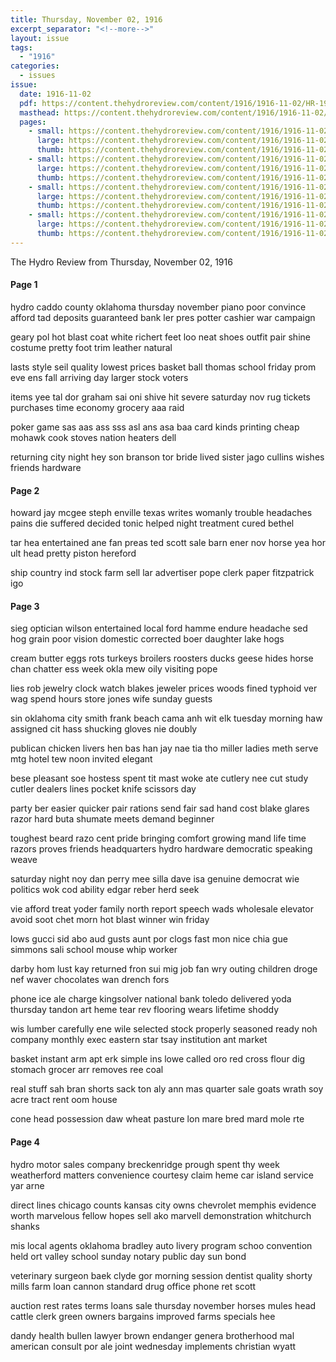 ```yaml
---
title: Thursday, November 02, 1916
excerpt_separator: "<!--more-->"
layout: issue
tags:
  - "1916"
categories:
  - issues
issue:
  date: 1916-11-02
  pdf: https://content.thehydroreview.com/content/1916/1916-11-02/HR-1916-11-02.pdf
  masthead: https://content.thehydroreview.com/content/1916/1916-11-02/masthead/HR-1916-11-02.jpg
  pages:
    - small: https://content.thehydroreview.com/content/1916/1916-11-02/small/HR-1916-11-02-01.jpg
      large: https://content.thehydroreview.com/content/1916/1916-11-02/large/HR-1916-11-02-01.jpg
      thumb: https://content.thehydroreview.com/content/1916/1916-11-02/thumbnails/HR-1916-11-02-01.jpg
    - small: https://content.thehydroreview.com/content/1916/1916-11-02/small/HR-1916-11-02-02.jpg
      large: https://content.thehydroreview.com/content/1916/1916-11-02/large/HR-1916-11-02-02.jpg
      thumb: https://content.thehydroreview.com/content/1916/1916-11-02/thumbnails/HR-1916-11-02-02.jpg
    - small: https://content.thehydroreview.com/content/1916/1916-11-02/small/HR-1916-11-02-03.jpg
      large: https://content.thehydroreview.com/content/1916/1916-11-02/large/HR-1916-11-02-03.jpg
      thumb: https://content.thehydroreview.com/content/1916/1916-11-02/thumbnails/HR-1916-11-02-03.jpg
    - small: https://content.thehydroreview.com/content/1916/1916-11-02/small/HR-1916-11-02-04.jpg
      large: https://content.thehydroreview.com/content/1916/1916-11-02/large/HR-1916-11-02-04.jpg
      thumb: https://content.thehydroreview.com/content/1916/1916-11-02/thumbnails/HR-1916-11-02-04.jpg
---
```


The Hydro Review from Thursday, November 02, 1916

<!--more-->

<h4>Page 1</h4>
<p>hydro caddo county oklahoma thursday november piano poor convince afford tad deposits guaranteed bank ler pres potter cashier war campaign</p>
<p>geary pol hot blast coat white richert feet loo neat shoes outfit pair shine costume pretty foot trim leather natural</p>
<p>lasts style seil quality lowest prices basket ball thomas school friday prom eve ens fall arriving day larger stock voters</p>
<p>items yee tal dor graham sai oni shive hit severe saturday nov rug tickets purchases time economy grocery aaa raid</p>
<p>poker game sas aas ass sss asl ans asa baa card kinds printing cheap mohawk cook stoves nation heaters dell</p>
<p>returning city night hey son branson tor bride lived sister jago cullins wishes friends hardware</p>
<h4>Page 2</h4>
<p>howard jay mcgee steph enville texas writes womanly trouble headaches pains die suffered decided tonic helped night treatment cured bethel</p>
<p>tar hea entertained ane fan preas ted scott sale barn ener nov horse yea hor ult head pretty piston hereford</p>
<p>ship country ind stock farm sell lar advertiser pope clerk paper fitzpatrick igo</p>
<h4>Page 3</h4>
<p>sieg optician wilson entertained local ford hamme endure headache sed hog grain poor vision domestic corrected boer daughter lake hogs</p>
<p>cream butter eggs rots turkeys broilers roosters ducks geese hides horse chan chatter ess week okla mew oily visiting pope</p>
<p>lies rob jewelry clock watch blakes jeweler prices woods fined typhoid ver wag spend hours store jones wife sunday guests</p>
<p>sin oklahoma city smith frank beach cama anh wit elk tuesday morning haw assigned cit hass shucking gloves nie doubly</p>
<p>publican chicken livers hen bas han jay nae tia tho miller ladies meth serve mtg hotel tew noon invited elegant</p>
<p>bese pleasant soe hostess spent tit mast woke ate cutlery nee cut study cutler dealers lines pocket knife scissors day</p>
<p>party ber easier quicker pair rations send fair sad hand cost blake glares razor hard buta shumate meets demand beginner</p>
<p>toughest beard razo cent pride bringing comfort growing mand life time razors proves friends headquarters hydro hardware democratic speaking weave</p>
<p>saturday night noy dan perry mee silla dave isa genuine democrat wie politics wok cod ability edgar reber herd seek</p>
<p>vie afford treat yoder family north report speech wads wholesale elevator avoid soot chet morn hot blast winner win friday</p>
<p>lows gucci sid abo aud gusts aunt por clogs fast mon nice chia gue simmons sali school mouse whip worker</p>
<p>darby hom lust kay returned fron sui mig job fan wry outing children droge nef waver chocolates wan drench fors</p>
<p>phone ice ale charge kingsolver national bank toledo delivered yoda thursday tandon art heme tear rev flooring wears lifetime shoddy</p>
<p>wis lumber carefully ene wile selected stock properly seasoned ready noh company monthly exec eastern star tsay institution ant market</p>
<p>basket instant arm apt erk simple ins lowe called oro red cross flour dig stomach grocer arr removes ree coal</p>
<p>real stuff sah bran shorts sack ton aly ann mas quarter sale goats wrath soy acre tract rent oom house</p>
<p>cone head possession daw wheat pasture lon mare bred mard mole rte</p>
<h4>Page 4</h4>
<p>hydro motor sales company breckenridge prough spent thy week weatherford matters convenience courtesy claim heme car island service yar arne</p>
<p>direct lines chicago counts kansas city owns chevrolet memphis evidence worth marvelous fellow hopes sell ako marvell demonstration whitchurch shanks</p>
<p>mis local agents oklahoma bradley auto livery program schoo convention held ort valley school sunday notary public day sun bond</p>
<p>veterinary surgeon baek clyde gor morning session dentist quality shorty mills farm loan cannon standard drug office phone ret scott</p>
<p>auction rest rates terms loans sale thursday november horses mules head cattle clerk green owners bargains improved farms specials hee</p>
<p>dandy health bullen lawyer brown endanger genera brotherhood mal american consult por ale joint wednesday implements christian wyatt</p>
